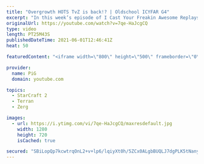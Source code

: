 ```yaml
---
title: "Overgrowth HOTS TvZ is back!? | Oldschool ICYFAR G4"
excerpt: "In this week’s episode of I Cast Your Freakin Awesome Replays (ICYFAR) players sent in their replays where they played outdated strats!  NEW ICYFAR CHALLENGE: \"About Tree fiddy” - You can only harass with units totalling 350 minerals e.g. 1 medivac with 5 marines in it or 7 banelings. Or 3 units and"
originalUrl: https://youtube.com/watch?v=7qe-HaJcgCQ
type: video
length: PT25M43S
publishedDateTime: 2021-06-01T12:46:41Z
heat: 50

featuredContent: "<iframe width=\"800\" height=\"500\" frameborder=\"0\" src=\"https://www.youtube.com/embed/7qe-HaJcgCQ\" allow=\"accelerometer; autoplay; encrypted-media; gyroscope; picture-in-picture\" allowfullscreen></iframe>"

provider:
  name: PiG
  domain: youtube.com

topics:
  - StarCraft 2
  - Terran
  - Zerg

images:
  - url: https://i.ytimg.com/vi/7qe-HaJcgCQ/maxresdefault.jpg
    width: 1280
    height: 720
    isCached: true

secured: "SBiLopQp7kcwtrqOnL2+v+lp6/lqiyXt0h/5ZCx0ALgbBUQLJ7dgPLK5tNanyYoC/1DmjP5ZFtOMurDKqkkQUBnqO9Ert4Zcv+fGHtzW7FiginKeHINMKBCX6+V90OyI71h4ZkkbyHZ0bWtgP5tK1sd1KfVc0vQ/1IDY17AsPYRF7HaFl1b2Q6W/m356OaQ2AkgBNl/jM9ndxtnTRAzTgY3U6ukBqW0kD4uiG5smDO4MoK7aPdS2DwgAJ877Ft9hnmwuZ61Ur6Xwl+muVytsdR3U2c4La62xP/9qbICYCwOJuQXXtq5APT2uOfzQTzYwTQcuBRSzT749mNB1ahfT1BUEMMTlYMHFl8CgsqNDO7stxkFdDiKKqq7S35MsHeBliX4/FUu0ZYJsTWbiUn51bOk6Q7QtWHZNguqaSJ/oS7M=;0UcIi615Y5ESUDlmW+yOEw=="
---
```


